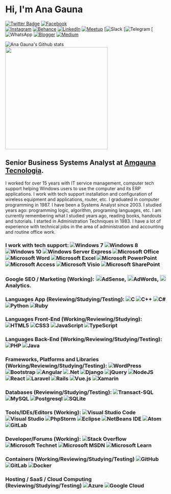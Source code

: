 
# Hi, I'm Ana Gauna   

[![Twitter Badge](https://img.shields.io/badge/-Twitter-blue?style=flat-square&logo=Twitter&logoColor=white&link=https://www.twitter.com/amgauna/)](https://www.twitter.com/amgauna/)
[![Facebook](https://img.shields.io/badge/Facebook-%231877F2.svg?style=for-the-badge&logo=Facebook&logoColor=white&link=https://www.facebook.com/amgauna/)](https://www.facebook.com/amgauna/)  
[![Instagram](https://img.shields.io/badge/<Instagram>-%23E4405F.svg?style=for-the-badge&logo=Instagram&logoColor=white&link=https://www.instagram.com/amgauna/)](https://www.facebook.com/amgauna/) 
[![Behance](https://img.shields.io/badge/Behance-1769ff?style=for-the-badge&logo=behance&logoColor=white&link=https://www.behance.net/amgauna/)](https://www.behance.net/amgauna/)
[![LinkedIn](https://img.shields.io/badge/linkedin-%230077B5.svg?style=for-the-badge&logo=linkedin&logoColor=white&link=https://www.linkedin.com/in/amgauna/)](https://www.linkedin.com/in/amgauna/) 
[![Meetup](https://img.shields.io/badge/Meetup-f64363?style=for-the-badge&logo=meetup&logoColor=white&link=https://www.meetup.com/amgauna/)](https://www.meetup.com/amgauna/) 
[![Slack](https://img.shields.io/badge/Slack-4A154B?style=for-the-badge&logo=slack&logoColor=white)
[![Telegram](https://img.shields.io/badge/Telegram-2CA5E0?style=for-the-badge&logo=telegram&logoColor=white)
[![WhatsApp](https://img.shields.io/badge/WhatsApp-25D366?style=for-the-badge&logo=whatsapp&logoColor=white)
[![Blogger](https://img.shields.io/badge/Blogger-FF5722?style=for-the-badge&logo=blogger&logoColor=white&link=https://anagaunatech.blogspot.com)](https://https://anagaunatech.blogspot.com) 
[![Medium](https://img.shields.io/badge/Medium-12100E?style=for-the-badge&logo=medium&logoColor=white&link=https://www.medium.com/amgauna/)](https://www.medium.com/amgauna/)


![Ana Gauna's Github stats](https://github-readme-stats.vercel.app/api?username=amgauna&show_icons=true&theme=radical)
<img width="320em" height="auto" src="https://github-readme-stats.vercel.app/api/top-langs/?username=amgauna&layout=compact&langs_count=16&theme=dracula"/><br></a>


## Senior Business Systems Analyst at <a href="https://www.amgauna.com.br" target="_blank">Amgauna Tecnologia</a>. 

I worked for over 15 years with IT service management, computer tech support helping Windows users to use the computer and its ERP applications. I work with tech support installation and configuration of wireless equipment and applications, router, etc. I graduated in computer programming in 1987. I have been a Systems Analyst since 2003. I studied years ago: programming logic, algorithm, programing languages, etc. I am currently remembering what I studied years ago, reading books, handouts and tutorials. I started in Administration Techniques in 1983. I have a lot of experience with technical jobs in the area of administration and accounting and routine office work.

### I work with tech support: ![Windows 7](https://img.shields.io/badge/Windows%207-0078D6?style=for-the-badge&logo=windows&logoColor=white)  ![Windows 8](https://img.shields.io/badge/Windows%208-0078D6?style=for-the-badge&logo=windows&logoColor=white)  ![Windows 10](https://img.shields.io/badge/Windows%2010-0078D6?style=for-the-badge&logo=windows&logoColor=white)  ![Windows Server Express](https://img.shields.io/badge/Windows%20Server%20Express-0078D6?style=for-the-badge&logo=windows&logoColor=white)  ![Microsoft Office](https://img.shields.io/badge/Microsoft_Office-D83B01?style=for-the-badge&logo=microsoft-office&logoColor=white)  ![Microsoft Word](https://img.shields.io/badge/Microsoft_Word-2B579A?style=for-the-badge&logo=microsoft-word&logoColor=white)  ![Microsoft Excel](https://img.shields.io/badge/Microsoft_Excel-217346?style=for-the-badge&logo=microsoft-excel&logoColor=white)  ![Microsoft PowerPoint](https://img.shields.io/badge/Microsoft_PowerPoint-B7472A?style=for-the-badge&logo=microsoft-powerpoint&logoColor=white)  ![Microsoft Access](https://img.shields.io/badge/Microsoft_Access-A4373A?style=for-the-badge&logo=microsoft-access&logoColor=white)  ![Microsoft Visio ](https://img.shields.io/badge/Microsoft_Visio-3955A3?style=for-the-badge&logo=microsoft-visio&logoColor=white)  ![Microsoft SharePoint ](https://img.shields.io/badge/Microsoft_SharePoint-0078D4?style=for-the-badge&logo=microsoft-sharepoint&logoColor=white)
  
### Google SEO / Marketing (Working):  <a><img src="https://github.com/tomchen/stack-icons/blob/master/logos/google-adsense.svg" alt="Google Adsense" width="19px" height="19px">AdSense</a>, <a><img src="https://github.com/tomchen/stack-icons/blob/master/logos/google-adwords.svg" alt="Google Adword" width="19px" height="19px">AdWords</a>, <a><img src="https://github.com/tomchen/stack-icons/blob/master/logos/google-analytics.svg" alt="Google Analytics" width="19px" height="19px">Analytics</a>. 

### Languages App (Reviewing/Studying/Testing): ![C](https://img.shields.io/badge/C-%2300599C.svg?style=for-the-badge&logo=C&logoColor=white)  ![C++](https://img.shields.io/badge/C++-%2300599C.svg?style=for-the-badge&logo=C%2B%2B&logoColor=white)  ![C#](https://img.shields.io/badge/C%23-%23239120.svg?style=for-the-badge&logo=C-SHARP&logoColor=white)  ![Python](https://img.shields.io/badge/python-3670A0?style=for-the-badge&logo=python&logoColor=ffdd54)  ![Ruby](https://img.shields.io/badge/ruby-%23CC342D.svg?style=for-the-badge&logo=ruby&logoColor=white) 

### Languages Front-End (Working/Reviewing/Studying):  ![HTML5](https://img.shields.io/badge/html5-%23E34F26.svg?style=for-the-badge&logo=html5&logoColor=white)  ![CSS3](https://img.shields.io/badge/css3-%231572B6.svg?style=for-the-badge&logo=css3&logoColor=white)  ![JavaScript](https://img.shields.io/badge/javascript-%23323330.svg?style=for-the-badge&logo=javascript&logoColor=%23F7DF1E)  ![TypeScript](https://img.shields.io/badge/typescript-%23007ACC.svg?style=for-the-badge&logo=typescript&logoColor=white) 

### Languages Back-End (Working/Reviewing/Studying/Testing):  ![PHP](https://img.shields.io/badge/php-%23777BB4.svg?style=for-the-badge&logo=php&logoColor=white) ![Java](https://img.shields.io/badge/java-%23ED8B00.svg?style=for-the-badge&logo=java&logoColor=white) 

### Frameworks, Platforms and Libraries (Working/Reviewing/Studying/Testing):   ![WordPress](https://img.shields.io/badge/WordPress-%23117AC9.svg?style=for-the-badge&logo=WordPress&logoColor=white)  ![Bootstrap](https://img.shields.io/badge/bootstrap-%23563D7C.svg?style=for-the-badge&logo=bootstrap&logoColor=white)   ![Angular](https://img.shields.io/badge/angular-%23DD0031.svg?style=for-the-badge&logo=angular&logoColor=white)  ![.Net](https://img.shields.io/badge/.NET-5C2D91?style=for-the-badge&logo=.net&logoColor=white)  ![Django](https://img.shields.io/badge/django-%23092E20.svg?style=for-the-badge&logo=django&logoColor=white)   ![jQuery](https://img.shields.io/badge/jquery-%230769AD.svg?style=for-the-badge&logo=jquery&logoColor=white)   ![NodeJS](https://img.shields.io/badge/node.js-6DA55F?style=for-the-badge&logo=node.js&logoColor=white)  ![React](https://img.shields.io/badge/react-%2320232a.svg?style=for-the-badge&logo=react&logoColor=%2361DAFB)  ![Laravel](https://img.shields.io/badge/laravel-%23FF2D20.svg?style=for-the-badge&logo=laravel&logoColor=white)   ![Rails](https://img.shields.io/badge/rails-%23CC0000.svg?style=for-the-badge&logo=ruby-on-rails&logoColor=white)  ![Vue.js](https://img.shields.io/badge/vuejs-%2335495e.svg?style=for-the-badge&logo=vuedotjs&logoColor=%234FC08D)  ![Xamarin](https://img.shields.io/badge/Xamarin-3199DC?style=for-the-badge&logo=xamarin&logoColor=white) 

### Databases (Reviewing/Studying/Testing): ![Transact-SQL](https://img.shields.io/badge/Transact-SQL-%23E4405F.svg?style=for-the-badge&logo=Transact-SQL&logoColor=white)  ![MySQL](https://img.shields.io/badge/mysql-%2300f.svg?style=for-the-badge&logo=mysql&logoColor=white)  ![Postgresql](https://img.shields.io/badge/postgresql-%23316192.svg?style=for-the-badge&logo=postgresql&logoColor=white)  ![SQLite](https://img.shields.io/badge/sqlite-%2307405e.svg?style=for-the-badge&logo=sqlite&logoColor=white)  

### Tools/IDEs/Editors (Working):  ![Visual Studio Code](https://img.shields.io/badge/Visual%20Studio%20Code-0078d7.svg?style=for-the-badge&logo=visual-studio-code&logoColor=white) ![Visual Studio](https://img.shields.io/badge/Visual%20Studio-5C2D91.svg?style=for-the-badge&logo=visual-studio&logoColor=white) ![PhpStorm](https://img.shields.io/badge/phpstorm-143?style=for-the-badge&logo=phpstorm&logoColor=black&color=black&labelColor=darkorchid) ![Eclipse](https://img.shields.io/badge/Eclipse-FE7A16.svg?style=for-the-badge&logo=Eclipse&logoColor=white)  ![NetBeans IDE](https://img.shields.io/badge/NetBeansIDE-1B6AC6.svg?style=for-the-badge&logo=apache-netbeans-ide&logoColor=white)  ![Atom](https://img.shields.io/badge/Atom-%2366595C.svg?style=for-the-badge&logo=atom&logoColor=white)  ![GitLab](https://img.shields.io/badge/gitlab-%23181717.svg?style=for-the-badge&logo=gitlab&logoColor=white)

### Developer/Forums (Working):  ![Stack Overflow](https://img.shields.io/badge/-Stackoverflow-FE7A16?style=for-the-badge&logo=stack-overflow&logoColor=white) ![Microsoft Technet](https://img.shields.io/badge/Microsoft%20Tecnet-0078D4?style=for-the-badge&logo=microsoft&logoColor=white)  ![Microsoft MSDN](https://img.shields.io/badge/Microsoft%20MSDN-0078D4?style=for-the-badge&logo=microsoft&logoColor=white)  ![Microsoft Learn](https://img.shields.io/badge/Microsoft%20Learn-0078D4?style=for-the-badge&logo=microsoft&logoColor=white)

### Containers (Working/Reviewing/Studying/Testing) ![GitHub](https://img.shields.io/badge/github-%23121011.svg?style=for-the-badge&logo=github&logoColor=white) ![GitLab](https://img.shields.io/badge/gitlab-%23181717.svg?style=for-the-badge&logo=gitlab&logoColor=white)  ![Docker](https://img.shields.io/badge/docker-%230db7ed.svg?style=for-the-badge&logo=docker&logoColor=white) 

### Hosting / SaaS / Cloud Computing (Reviewing/Studying/Testing) ![Azure](https://img.shields.io/badge/azure-%230072C6.svg?style=for-the-badge&logo=azure-devops&logoColor=white)  ![Google Cloud](https://img.shields.io/badge/GoogleCloud-%234285F4.svg?style=for-the-badge&logo=google-cloud&logoColor=white) 



